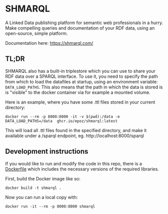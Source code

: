 # SHMARQL

A Linked Data publishing platform for semantic web professionals in a hurry. Make compelling queries and documentation of your RDF data, using an open-source, simple platform.

Documentation here: https://shmarql.com/

## TL;DR

SHMARQL also has a built-in triplestore which you can use to share your RDF data over a SPARQL interface. To use it, you need to specify the path from which to load the datafiles at startup, using an environment variable: `DATA_LOAD_PATHS`.
This also means that the path in which the data is stored is is "visible" to the docker container via for example a mounted volume.

Here is an example, where you have some .ttl files stored in your current directory:

```shell
docker run --rm -p 8000:8000 -it -v $(pwd):/data -e DATA_LOAD_PATHS=/data  ghcr.io/epoz/shmarql:latest
```

This will load all .ttl files found in the specified directory, and make it available under a /sparql endpoint, eg. http://localhost:8000/sparql

## Development instructions

If you would like to run and modify the code in this repo, there is a [Dockerfile](Dockerfile) which includes the necessary versions of the required libraries.

First, build the Docker image like so:

```shell
docker build -t shmarql .
```

Now you can run a local copy with:

```shell
docker run -it --rm -p 8000:8000 shmarql
```
